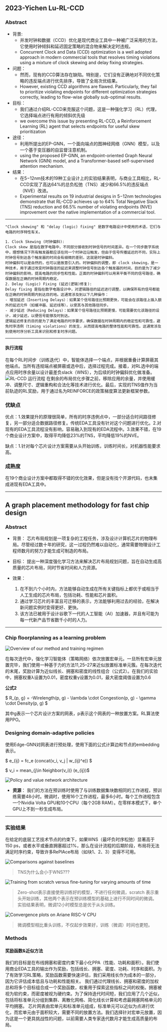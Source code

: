

## 2023-Yichen Lu-RL-CCD
### Abstract
* 背景: 
  * 并发时钟和数据（CCD）优化是现代商业工具中一种被广泛采用的方法，它使用时钟倾斜和延迟固定策略的混合物来解决定时违规。
  * Concurrent Clock and Data (CCD) optimization is a well adopted approach in modern commercial tools that resolves timing violations using a mixture of clock skewing and delay fixing strategies.
* 问题：
  * 然而，现有的CCD算法存在缺陷。特别是，它们没有正确地对不同优化策略的违反端点进行优先排序，导致了全局次优结果。 
  * However, existing CCD algorithms are flawed. Particularly, they fail to prioritize violating endpoints for different optimization strategies
correctly, leading to flow-wise globally sub-optimal results.
* 目标：
  * 我们通过介绍RL-CCD来克服这个问题，这是一种强化学习（RL）代理，它选择端点进行有用的倾斜优先级
  * we overcome this issue by presenting RL-CCD, a Reinforcement Learning (RL) agent that selects endpoints for useful skew prioritization
* 途径：
  * 利用所提出的EP-GNN，一个面向端点的图神经网络（GNN）模型，以及一个基于变压器的自监督注意机制。
  * using the proposed EP-GNN, an endpoint-oriented Graph Neural Network (GNN) model, and a Transformer-based self-supervised attention mechanism.
* 结果：
  * 在5−12nm技术的19种工业设计上的实验结果表明，与商业工具相比，RL-CCD实现了高达64%的总负松弛（TNS）减少和66.5%的违反端点（NVE）改进。
  * Experimental results on 19 industrial designs in 5−12nm technologies
demonstrate that RL-CCD achieves up to 64% Total Negative Slack
(TNS) reduction and 66.5% number of violating endpoints (NVE)
improvement over the native implementation of a commercial tool.

---
    "Clock skewing" 和 "delay (logic) fixing" 是数字电路设计中使用的术语，它们与电路的时序特性有关。
    
    1. Clock Skewing (时钟偏斜):
    Clock skew 是指在数字电路中，不同部分接收到时钟信号的时间差异。在一个同步数字系统中，理想情况下所有触发器都应该在同一个时钟边沿触发，但由于信号传播延迟的不同，实际上时钟信号到达各个触发器的时间会有细微的差别，这就是时钟偏斜。
    时钟偏斜可以是自然的，也可以是故意引入的。时钟偏斜的调整，即 clock skewing，是一种技术，用于通过改变时钟路径的延迟来调整时钟信号到达各个触发器的时间，目的是为了减少时钟偏斜的影响，提高电路的同步性和性能。正面的时钟偏斜可以用来平衡不同的信号路径，确保数据在正确的时钟周期内稳定。
    2. Delay (Logic) Fixing (延迟(逻辑)修复):
    Delay fixing 是指在数字电路设计中，对逻辑路径的延迟进行调整，以确保所有的信号都能在正确的时钟周期内到达目的地。这通常涉及到以下几种操作：
    - 增加延迟（Inserting Delays）：如果某个信号路径比预期更快，可能会在该路径上插入额外的延迟元件（如缓冲器、延迟线等），以使其与其他路径同步。
    - 减少延迟（Reducing Delays）：如果某个信号路径比预期更慢，可能需要优化该路径的设计，减少延迟，以便信号能够及时到达。
    逻辑延迟修复的目的是为了满足电路的时序要求，确保数据在时钟周期内的稳定性和可靠性，避免时序违例（timing violations）的发生，从而提高电路的整体性能和可靠性。这通常涉及到使用时序分析工具来识别和修复时序问题。
---
#### 执行流程
在每个RL时间步（训练迭代）中，智能体选择一个端点，并根据重叠计算屏蔽其他端点。当所有违规端点被屏蔽或选中后，选择过程完成。接着，对RL选中的端点应用时序余量以设计最差负slack（WNS），为后续的时钟偏斜优化做准备。
![RL-CCD 运行流程](img/rl_ccd_fig_2.png)
在剩余的布局优化步骤之前，移除应用的余量，并使用缓冲、调整尺寸、逻辑重构和合法化等技术进行优化。最后，实现的TNS值作为当前轨迹的RL奖励，用于通过名为REINFORCE的政策梯度算法更新框架参数。

### 优缺点
优点：1.效果提升的原理很简单，所有的时序违例点中，一部分适合时间路径修复，另一部分适合数据路径修复。传统EDA工具没有针对这个问题进行优化。2.对现有的EDA工具流程没有影响，容易融入到现有的EDA流程中。3.效果不错，在19个商业设计方案中，取得平均降低23%的TNS，平均降低19%的NVE。

缺点：1.针对每个芯片设计方案需要从头开始训练，训练时间长，对机器性能要求高。

### 成熟度
在19个商业设计方案中都取得不错的优化效果，但是没有找个开源代码，也未集成进现有EDA工具中。

----

## A graph placement methodology for fast chip design

### Abstract
* 背景：
芯片布局规划是一项复杂的工程任务，涉及设计计算机芯片的物理布局。尽管经过数十年的研究，这一过程仍然难以自动化，通常需要物理设计工程师数月的努力才能生成可制造的布局。

* 目标：
提出一种深度强化学习方法来解决芯片布局规划问题，旨在自动生成高质量的芯片布局，同时节省时间和人力资源。

* 效果：
  1. 在不到六个小时内，方法能够自动生成在所有关键指标上都优于或相当于人工生成的芯片布局，包括功耗、性能和芯片面积。
  2. 通过学习芯片的丰富且可迁移的表示，方法能够利用过去的经验，在解决新问题实例时变得更好、更快。
  3. 该方法已被用于设计谷歌下一代的人工智能（AI）加速器，并且有可能为每一代新产品节省数千小时的人力。

---

### Chip floorplanning as a learning problem

![Overview of our method and training regimen](img/Mirhoseini_NATURE_2021_fig_1.png)

在每次迭代中，强化学习智能体（策略网络）依次放置宏单元。一旦所有宏单元放置完毕，我们使用一种基于力的方法11,25–27来近似放置标准单元簇。在每次迭代的末尾，奖励计算为近似线长、拥塞和密度的线性组合（公式2）。在我们的实验中，拥塞权重λ设置为0.01，密度权重γ设置为0.01，最大密度阈值设置为0.6

**公式2**

$ R_{p, g} = -Wirelength(p, g) - \lambda \cdot Congestion(p, g) - \gamma \cdot Density(p, g) $

其中g表示一个芯片设计方案的网表，p表示这个网表的一种放置方案。RL算法使用PPO。

### Designing domain-adaptive policies

使用Edge-GNN对网表进行预处理，使用下面的公式计算边和节点的embedding表示。

$ e_{ij} = fc_e (concat(v_i, v_j | w_{ij}^e)) $

$ v_i = mean_{j\in Neighbor(v_i)} (e_{ij})$

![Policy and value network architecture](img/Mirhoseini_NATURE_2021_fig_2.png)

+ **资源**： 我们的方法在预训练时使用了与训练数据集块数相同的工作进程，预训练需要48小时。微调时，使用16个工作进程，最多6小时。每个工作进程包含一个Nvidia Volta GPU和10个CPU（每个2GB RAM）。在零样本模式下，单个GPU上不到一秒生成布局。

---

### 实验结果

在给定的底层工艺技术节点的约束下，如果WNS（最坏负时序松弛）显著高于150 ps，或者水平或垂直拥塞超过1%，那么在设计流程的后期阶段，布局将无法满足时序约束，导致许多RePlAce布局（如块1、2、3）变得不可用。

![Comparisons against baselines](img/Mirhoseini_NATURE_2021_table_1.png)

> TNS为什么会小于WNS???

![Training from scratch versus fine-tuning for varying amounts of time](img/Mirhoseini_NATURE_2021_fig_3.png)

> Zero-shot表示直接使用训练好的模型，不进行任何微调，scratch 表示重头开始训练，其他两个表示在预训练模型的基础上进行不同时间的微调。
> 实验结果表明，微调12小时模型总是优于从头训练。

![Convergence plots on Ariane RISC-V CPU](img/Mirhoseini_NATURE_2021_fig_4.png)

> 微调模型相比重头训练，不仅起步效果好，训练（微调）时间也更短。


### Methods

#### 奖励函数&近似方法
我们的目标是在布线拥塞和密度约束下最小化PPA（性能、功耗和面积）。我们使用商业EDA工具的输出作为奖励，包括线长、拥塞、密度、功耗、时序和面积。为了有效学习RL策略，奖励函数需要快速评估，我们采用线长作为成本的一部分，因为它评估成本低且与功耗和性能相关。
我们通过代理线长、拥塞和密度的加权总和将多个目标组合成一个奖励函数，权重用于探索这些指标之间的权衡。拥塞被视为软约束，而密度被视为硬约束。为了保持迭代时间短，我们应用了几个近似，包括将标准单元分组到集群、离散化网格、简化线长计算和考虑最拥塞网格单元的平均拥塞。
芯片网表由宏单元和标准单元组成，标准单元可以近似为点进行优化，而宏单元由于面积较大，需要不同的放置方法。我们选择针对宏单元放置，因为这是一个更具挑战性的问题，以前需要人类专家迭代数月才能生成高质量的布局。
